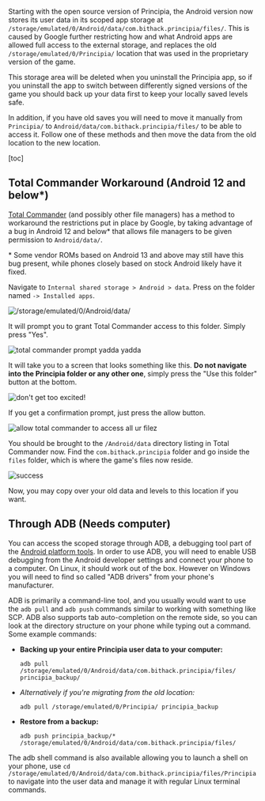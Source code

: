 Starting with the open source version of Principia, the Android version now stores its user data in its scoped app storage at `/storage/emulated/0/Android/data/com.bithack.principia/files/`. This is caused by Google further restricting how and what Android apps are allowed full access to the external storage, and replaces the old `/storage/emulated/0/Principia/` location that was used in the proprietary version of the game.

This storage area will be deleted when you uninstall the Principia app, so if you uninstall the app to switch between differently signed versions of the game you should back up your data first to keep your locally saved levels safe.

In addition, if you have old saves you will need to move it manually from `Principia/` to `Android/data/com.bithack.principia/files/` to be able to access it. Follow one of these methods and then move the data from the old location to the new location.

[toc]

## Total Commander Workaround (Android 12 and below*)
[Total Commander](https://play.google.com/store/apps/details?id=com.ghisler.android.TotalCommander) (and possibly other file managers) has a method to workaround the restrictions put in place by Google, by taking advantage of a bug in Android 12 and below* that allows file managers to be given permission to `Android/data/`.

\* Some vendor ROMs based on Android 13 and above may still have this bug present, while phones closely based on stock Android likely have it fixed.

Navigate to `Internal shared storage > Android > data`. Press on the folder named `-> Installed apps`.

![/storage/emulated/0/Android/data/](images/android_data_1.webp)

It will prompt you to grant Total Commander access to this folder. Simply press "Yes".

![total commander prompt yadda yadda](images/android_data_2.webp)

It will take you to a screen that looks something like this. **Do not navigate into the Principia folder or any other one**, simply press the "Use this folder" button at the bottom.

![don't get too excited!](images/android_data_3.webp)

If you get a confirmation prompt, just press the allow button.

![allow total commander to access all ur filez](images/android_data_4.webp)

You should be brought to the `/Android/data` directory listing in Total Commander now. Find the `com.bithack.principia` folder and go inside the `files` folder, which is where the game's files now reside.

![success](images/android_data_5.webp)

Now, you may copy over your old data and levels to this location if you want.

## Through ADB (Needs computer)
You can access the scoped storage through ADB, a debugging tool part of the [Android platform tools](https://developer.android.com/studio/releases/platform-tools). In order to use ADB, you will need to enable USB debugging from the Android developer settings and connect your phone to a computer. On Linux, it should work out of the box. However on Windows you will need to find so called "ADB drivers" from your phone's manufacturer.

ADB is primarily a command-line tool, and you usually would want to use the `adb pull` and `adb push` commands similar to working with something like SCP. ADB also supports tab auto-completion on the remote side, so you can look at the directory structure on your phone while typing out a command. Some example commands:

- **Backing up your entire Principia user data to your computer:**

	`adb pull /storage/emulated/0/Android/data/com.bithack.principia/files/ principia_backup/`

- *Alternatively if you're migrating from the old location:*

	`adb pull /storage/emulated/0/Principia/ principia_backup`

- **Restore from a backup:**

	`adb push principia_backup/* /storage/emulated/0/Android/data/com.bithack.principia/files/`

The adb shell command is also available allowing you to launch a shell on your phone, use `cd /storage/emulated/0/Android/data/com.bithack.principia/files/Principia` to navigate into the user data and manage it with regular Linux terminal commands.

